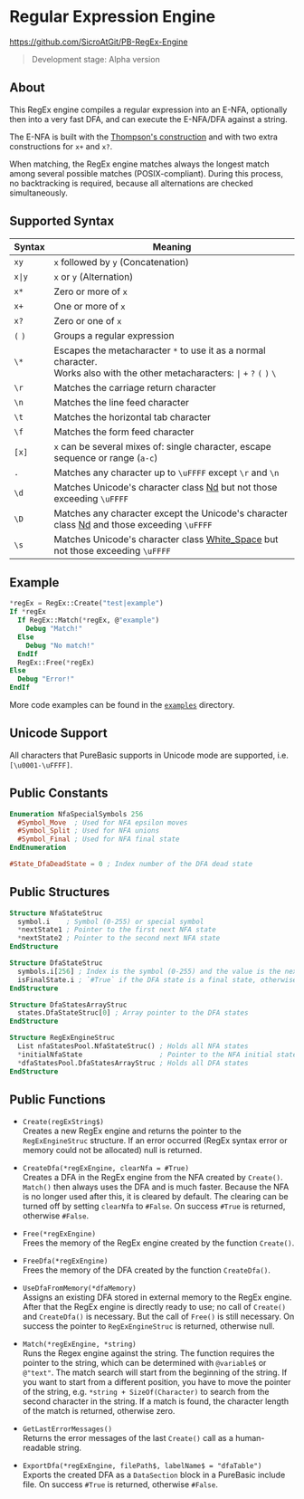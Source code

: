 # Regular Expression Engine

https://github.com/SicroAtGit/PB-RegEx-Engine

> Development stage: Alpha version

## About

This RegEx engine compiles a regular expression into an E-NFA, optionally then into a very fast DFA, and can execute the E-NFA/DFA against a string.

The E-NFA is built with the [Thompson's construction](https://en.wikipedia.org/wiki/Thompson%27s_construction) and with two extra constructions for `x+` and `x?`.

When matching, the RegEx engine matches always the longest match among several possible matches (POSIX-compliant). During this process, no backtracking is required, because all alternations are checked simultaneously.

## Supported Syntax

| Syntax  | Meaning |
| ------- | ------- |
| `xy`    | `x` followed by `y` (Concatenation) |
| `x\|y`  | `x` or `y` (Alternation) |
| `x*`    | Zero or more of `x` |
| `x+`    | One or more of `x` |
| `x?`    | Zero or one of `x` |
| `(` `)` | Groups a regular expression |
| `\*`    | Escapes the metacharacter `*` to use it as a normal character.<br>Works also with the other metacharacters: `\|` `+` `?` `(` `)` `\` |
| `\r`    | Matches the carriage return character |
| `\n`    | Matches the line feed character |
| `\t`    | Matches the horizontal tab character |
| `\f`    | Matches the form feed character |
| `[x]`   | `x` can be several mixes of: single character, escape sequence or range (`a-c`) |
| `.`     | Matches any character up to `\uFFFF` except `\r` and `\n` |
| `\d`    | Matches Unicode's character class [Nd](https://util.unicode.org/UnicodeJsps/list-unicodeset.jsp?a=%5B%3ANd%3A%5D&abb=on&esc=on&g=&i=) but not those exceeding `\uFFFF` |
| `\D`    | Matches any character except the Unicode's character class [Nd](https://util.unicode.org/UnicodeJsps/list-unicodeset.jsp?a=%5B%3ANd%3A%5D&abb=on&esc=on&g=&i=) and those exceeding `\uFFFF` |
| `\s`    | Matches Unicode's character class [White_Space](https://util.unicode.org/UnicodeJsps/list-unicodeset.jsp?a=%5B%3AWhite_Space%3A%5D&abb=on&esc=on&g=&i=) but not those exceeding `\uFFFF` |

## Example

```purebasic
*regEx = RegEx::Create("test|example")
If *regEx
  If RegEx::Match(*regEx, @"example")
    Debug "Match!"
  Else
    Debug "No match!"
  EndIf
  RegEx::Free(*regEx)
Else
  Debug "Error!"
EndIf
```
More code examples can be found in the [`examples`](examples) directory.

## Unicode Support

All characters that PureBasic supports in Unicode mode are supported, i.e. `[\u0001-\uFFFF]`.

## Public Constants

```purebasic
Enumeration NfaSpecialSymbols 256
  #Symbol_Move  ; Used for NFA epsilon moves
  #Symbol_Split ; Used for NFA unions
  #Symbol_Final ; Used for NFA final state
EndEnumeration
```

```purebasic
#State_DfaDeadState = 0 ; Index number of the DFA dead state
```

## Public Structures

```purebasic
Structure NfaStateStruc
  symbol.i    ; Symbol (0-255) or special symbol
  *nextState1 ; Pointer to the first next NFA state
  *nextState2 ; Pointer to the second next NFA state
EndStructure
```

```purebasic
Structure DfaStateStruc
  symbols.i[256] ; Index is the symbol (0-255) and the value is the next DFA state
  isFinalState.i ; `#True` if the DFA state is a final state, otherwise `#False`
EndStructure
```

```purebasic
Structure DfaStatesArrayStruc
  states.DfaStateStruc[0] ; Array pointer to the DFA states
EndStructure
```

```purebasic
Structure RegExEngineStruc
  List nfaStatesPool.NfaStateStruc() ; Holds all NFA states
  *initialNfaState                   ; Pointer to the NFA initial state
  *dfaStatesPool.DfaStatesArrayStruc ; Holds all DFA states
EndStructure
```

## Public Functions

- `Create(regExString$)`<br>
Creates a new RegEx engine and returns the pointer to the `RegExEngineStruc` structure. If an error occurred (RegEx syntax error or memory could not be allocated) null is returned.

- `CreateDfa(*regExEngine, clearNfa = #True)`<br>
Creates a DFA in the RegEx engine from the NFA created by `Create()`. `Match()` then always uses the DFA and is much faster. Because the NFA is no longer used after this, it is cleared by default. The clearing can be turned off by setting `clearNfa` to `#False`. On success `#True` is returned, otherwise `#False`.

- `Free(*regExEngine)`<br>
Frees the memory of the RegEx engine created by the function `Create()`.

- `FreeDfa(*regExEngine)`<br>
Frees the memory of the DFA created by the function `CreateDfa()`.

- `UseDfaFromMemory(*dfaMemory)`<br>
Assigns an existing DFA stored in external memory to the RegEx engine. After that the RegEx engine is directly ready to use; no call of `Create()` and `CreateDfa()` is necessary. But the call of `Free()` is still necessary. On success the pointer to `RegExEngineStruc` is returned, otherwise null.

- `Match(*regExEngine, *string)`<br>
Runs the Regex engine against the string. The function requires the pointer to the string, which can be determined with `@variable$` or `@"text"`. The match search will start from the beginning of the string. If you want to start from a different position, you have to move the pointer of the string, e.g. `*string + SizeOf(Character)` to search from the second character in the string. If a match is found, the character length of the match is returned, otherwise zero.

- `GetLastErrorMessages()`<br>
Returns the error messages of the last `Create()` call as a human-readable string.

- `ExportDfa(*regExEngine, filePath$, labelName$ = "dfaTable")`<br>
Exports the created DFA as a `DataSection` block in a PureBasic include file. On success `#True` is returned, otherwise `#False`.

